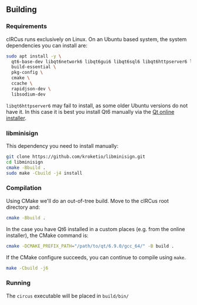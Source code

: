 ## Building

### Requirements

cIRCus runs exclusively on Linux. On an Ubuntu based system, the system dependencies 
you can install are:

```bash
sudo apt install -y \
  qt6-base-dev libqt6network6 libqt6gui6 libqt6sql6 libqt6httpserver6 libqt6concurrent6 \
  build-essential \
  pkg-config \
  cmake \
  ccache \
  rapidjson-dev \
  libsodium-dev
```

`libqt6httpserver6` may fail to install, as some older Ubuntu 
versions do not have it. In this case it is best you install Qt6 manually 
via the [Qt online installer](https://www.qt.io/download-open-source).

### libminisign

This dependency you need to install manually:

```bash
git clone https://github.com/kroketio/libminisign.git
cd libminisign
cmake -Bbuild .
sudo make -Cbuild -j4 install
```

### Compilation

Using CMake we'll do an out-of-tree build. Move to the cIRCus root directory and:

```bash
cmake -Bbuild .
```

In the case you have Qt6 installed in a custom 
places (e.g. from the online installer), the CMake command is:

```bash
cmake -DCMAKE_PREFIX_PATH="/path/to/qt/6.9.0/gcc_64/" -B build .
```

If the CMake configure succeeds, you can continue to compile using `make`.

```bash
make -Cbuild -j6
```

### Running

The `circus` executable will be placed in `build/bin/`